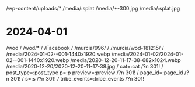 /wp-content/uploads/* /media/:splat
/media/*-300.jpg /media/:splat.jpg

# 2024-04-01
/wod /
/wod/* /
/Facebook /
/murcia/996/ /
/murcia/wod-181215/ /
/media/2024-01-02--001-1440x1920.webp /media/2024-01-02/2024-01-02--001-1440x1920.webp
/media/2020-12-20-11-17-38-682x1024.webp /media/2020-12-20/2020-12-20-11-17-38.jpg
/ cat=:cat /?n 301!
/ post_type=:post_type p=:p preview=:preview /?n 301!
/ page_id=:page_id /?n 301!
/ s=:s /?n 301!
/ tribe_events=:tribe_events /?n 301!
